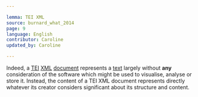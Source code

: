 ```yaml
---

lemma: TEI XML
source: burnard_what_2014
page: 9
language: English
contributor: Caroline
updated_by: Caroline

---
```


Indeed, a [TEI](TEI.html) [XML](XML.html) [document](document.html) represents a [text](text.html) largely without **any** consideration of the software which might be used to visualise, analyse or store it. Instead, the content of a TEI XML document represents directly whatever its creator considers significant about its structure and content.
